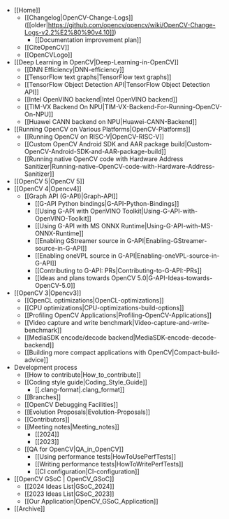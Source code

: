 - [[Home]]
    - [[Changelog|OpenCV-Change-Logs]] ([[older|https://github.com/opencv/opencv/wiki/OpenCV-Change-Logs-v2.2%E2%80%90v4.10]])
        - [[Documentation improvement plan]]
    - [[CiteOpenCV]]
    - [[OpenCVLogo]]
- [[Deep Learning in OpenCV|Deep-Learning-in-OpenCV]]
    - [[DNN Efficiency|DNN-efficiency]]
    - [[TensorFlow text graphs|TensorFlow text graphs]]
    - [[TensorFlow Object Detection API|TensorFlow Object Detection API]]
    - [[Intel OpenVINO backend|Intel OpenVINO backend]]
    - [[TIM-VX Backend On NPU|TIM-VX-Backend-For-Running-OpenCV-On-NPU]]
    - [[Huawei CANN backend on NPU|Huawei-CANN-Backend]]
- [[Running OpenCV on Various Platforms|OpenCV-Platforms]]
    - [[Running OpenCV on RISC-V|OpenCV-RISC-V]]
    - [[Custom OpenCV Android SDK and AAR package build|Custom-OpenCV-Android-SDK-and-AAR-package-build]]
    - [[Running native OpenCV code with Hardware Address Sanitizer|Running-native-OpenCV-code-with-Hardware-Address-Sanitizer]]
- [[OpenCV 5|OpenCV 5]]
- [[OpenCV 4|Opencv4]]
    - [[Graph API (G-API)|Graph-API]]
      - [[G-API Python bindings|G-API-Python-Bindings]]
      - [[Using G-API with OpenVINO Toolkit|Using-G-API-with-OpenVINO-Toolkit]]
      - [[Using G-API with MS ONNX Runtime|Using-G-API-with-MS-ONNX-Runtime]]
      - [[Enabling GStreamer source in G-API|Enabling-GStreamer-source-in-G-API]]
      - [[Enabling oneVPL source in G-API|Enabling-oneVPL-source-in-G-API]]
      - [[Contributing to G-API: PRs|Contributing-to-G-API:-PRs]]
      - [[Ideas and plans towards OpenCV 5.0|G-API-Ideas-towards-OpenCV-5.0]]
- [[OpenCV 3|Opencv3]]
    - [[OpenCL optimizations|OpenCL-optimizations]]
    - [[CPU optimizations|CPU-optimizations-build-options]]
    - [[Profiling OpenCV Applications|Profiling-OpenCV-Applications]]
    - [[Video capture and write benchmark|Video-capture-and-write-benchmark]]
    - [[MediaSDK encode/decode backend|MediaSDK-encode-decode-backend]]
    - [[Building more compact applications with OpenCV|Compact-build-advice]]
- Development process
    - [[How to contribute|How_to_contribute]]
    - [[Coding style guide|Coding_Style_Guide]]
        - [[.clang-format|.clang_format]]
    - [[Branches]]
    - [[OpenCV Debugging Facilities]]
    - [[Evolution Proposals|Evolution-Proposals]]
    - [[Contributors]]
    - [[Meeting notes|Meeting_notes]]
        - [[2024]]
        - [[2023]]
    - [[QA for OpenCV|QA_in_OpenCV]]
        - [[Using performance tests|HowToUsePerfTests]]
        - [[Writing performance tests|HowToWritePerfTests]]
        - [[CI configuration|CI-configuration]]
- [[OpenCV GSoC | OpenCV_GSoC]]
    - [[2024 Ideas List|GSoC_2024]]
    - [[2023 Ideas List|GSoC_2023]]
    - [[Our Application|OpenCV_GSoC_Application]]
- [[Archive]]
